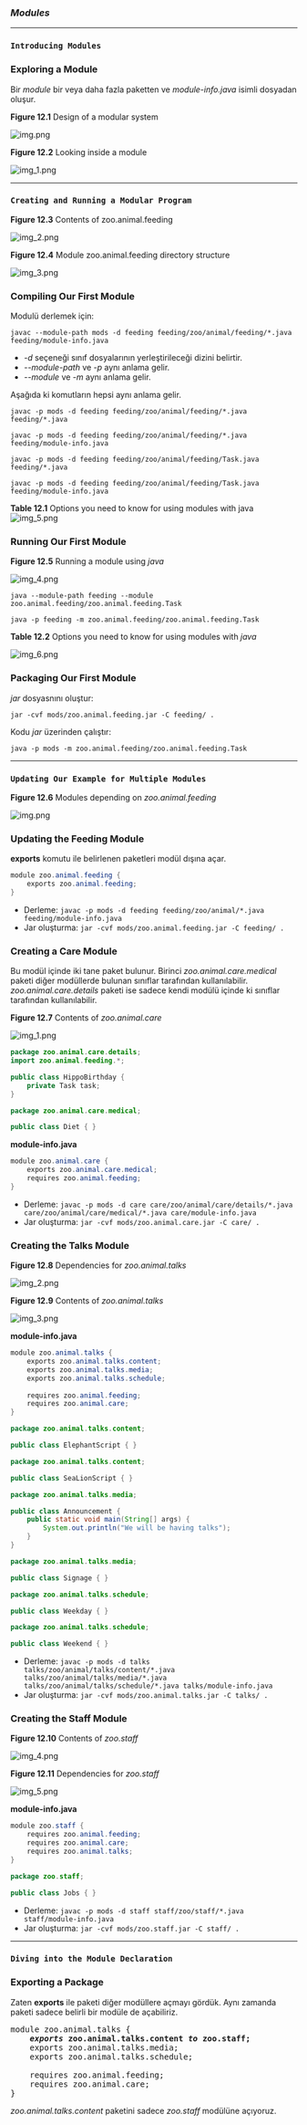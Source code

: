 ### _Modules_

---
### `Introducing Modules`

### Exploring a Module

Bir _module_ bir veya daha fazla paketten ve _module-info.java_ isimli dosyadan oluşur.

**Figure 12.1** Design of a modular system

![img.png](../../../../resources/img/figure-12.1.png)

**Figure 12.2** Looking inside a module

![img_1.png](../../../../resources/img/figure-12.2.png)

---
### `Creating and Running a Modular Program`

**Figure 12.3** Contents of zoo.animal.feeding

![img_2.png](../../../../resources/img/figure-12.3.png)

**Figure 12.4** Module zoo.animal.feeding directory structure

![img_3.png](../../../../resources/img/figure-12.4.png)

### Compiling Our First Module

Modulü derlemek için:

`javac --module-path mods -d feeding feeding/zoo/animal/feeding/*.java feeding/module-info.java`

- _-d_ seçeneği sınıf dosyalarının yerleştirileceği dizini belirtir.
- _--module-path_ ve _-p_ aynı anlama gelir.
- _--module_ ve _-m_ aynı anlama gelir.

Aşağıda ki komutların hepsi aynı anlama gelir.

`javac -p mods -d feeding feeding/zoo/animal/feeding/*.java feeding/*.java`

`javac -p mods -d feeding feeding/zoo/animal/feeding/*.java feeding/module-info.java`

`javac -p mods -d feeding feeding/zoo/animal/feeding/Task.java feeding/*.java`

`javac -p mods -d feeding feeding/zoo/animal/feeding/Task.java feeding/module-info.java`

**Table 12.1** Options you need to know for using modules with java
![img_5.png](../../../../resources/img/table-12.1.png)

### Running Our First Module

**Figure 12.5** Running a module using _java_

![img_4.png](../../../../resources/img/figure-12.5.png)

`java --module-path feeding --module zoo.animal.feeding/zoo.animal.feeding.Task`

`java -p feeding -m zoo.animal.feeding/zoo.animal.feeding.Task`

**Table 12.2** Options you need to know for using modules with _java_ 

![img_6.png](../../../../resources/img/table-12.2.png)

### Packaging Our First Module

_jar_ dosyasnını oluştur:

`jar -cvf mods/zoo.animal.feeding.jar -C feeding/ .`

Kodu _jar_ üzerinden çalıştır:

`java -p mods -m zoo.animal.feeding/zoo.animal.feeding.Task`

---
### `Updating Our Example for Multiple Modules`

**Figure 12.6** Modules depending on _zoo.animal.feeding_

![img.png](../../../../resources/img/figure-12.6.png)

### Updating the Feeding Module

**exports** komutu ile belirlenen paketleri modül dışına açar. 

```java
module zoo.animal.feeding {
    exports zoo.animal.feeding;
}
```

- Derleme: `javac -p mods -d feeding feeding/zoo/animal/*.java feeding/module-info.java`
- Jar oluşturma: `jar -cvf mods/zoo.animal.feeding.jar -C feeding/ .`

### Creating a Care Module

Bu modül içinde iki tane paket bulunur. Birinci _zoo.animal.care.medical_ paketi diğer modüllerde bulunan sınıflar tarafından
kullanılabilir. _zoo.animal.care.details_ paketi ise sadece kendi modülü içinde ki sınıflar tarafından kullanılabilir.

**Figure 12.7** Contents of _zoo.animal.care_

![img_1.png](../../../../resources/img/figure-12.7.png)

```java
package zoo.animal.care.details;
import zoo.animal.feeding.*;

public class HippoBirthday {
    private Task task;
}
```

```java
package zoo.animal.care.medical;

public class Diet { }
```

**module-info.java**
```java
module zoo.animal.care {
    exports zoo.animal.care.medical;
    requires zoo.animal.feeding;
}
```

- Derleme: `javac -p mods -d care care/zoo/animal/care/details/*.java care/zoo/animal/care/medical/*.java care/module-info.java`
- Jar oluşturma: `jar -cvf mods/zoo.animal.care.jar -C care/ .`

### Creating the Talks Module

**Figure 12.8** Dependencies for _zoo.animal.talks_

![img_2.png](../../../../resources/img/figure-12.8.png)

**Figure 12.9** Contents of _zoo.animal.talks_

![img_3.png](../../../../resources/img/figure-12.9.png)

**module-info.java**
```java
module zoo.animal.talks {
    exports zoo.animal.talks.content;
    exports zoo.animal.talks.media;
    exports zoo.animal.talks.schedule;
    
    requires zoo.animal.feeding;
    requires zoo.animal.care;
}
```

```java
package zoo.animal.talks.content;

public class ElephantScript { }
```

```java
package zoo.animal.talks.content;

public class SeaLionScript { }
```

```java
package zoo.animal.talks.media;

public class Announcement {
    public static void main(String[] args) {
        System.out.println("We will be having talks");
    }
}
```

```java
package zoo.animal.talks.media;

public class Signage { }
```

```java
package zoo.animal.talks.schedule;

public class Weekday { }
```

```java
package zoo.animal.talks.schedule;

public class Weekend { }
```

- Derleme: `javac -p mods -d talks talks/zoo/animal/talks/content/*.java talks/zoo/animal/talks/media/*.java talks/zoo/animal/talks/schedule/*.java talks/module-info.java`
- Jar oluşturma: `jar -cvf mods/zoo.animal.talks.jar -C talks/ .`

### Creating the Staff Module

**Figure 12.10** Contents of _zoo.staff_

![img_4.png](../../../../resources/img/figure-12.10.png)

**Figure 12.11** Dependencies for _zoo.staff_

![img_5.png](../../../../resources/img/figure-12.11.png)

**module-info.java**
```java
module zoo.staff {
    requires zoo.animal.feeding;
    requires zoo.animal.care;
    requires zoo.animal.talks;
}
```

```java
package zoo.staff;

public class Jobs { }
```

- Derleme: `javac -p mods -d staff staff/zoo/staff/*.java staff/module-info.java`
- Jar oluşturma: `jar -cvf mods/zoo.staff.jar -C staff/ .`

---
### `Diving into the Module Declaration`

### Exporting a Package

Zaten **exports** ile paketi diğer modüllere açmayı gördük. Aynı zamanda paketi sadece belirli bir modüle de açabiliriz.

<pre>
module zoo.animal.talks {
    <b><i>exports</i> zoo.animal.talks.content <i>to</i> zoo.staff;</b>
    exports zoo.animal.talks.media;
    exports zoo.animal.talks.schedule;

    requires zoo.animal.feeding;
    requires zoo.animal.care;    
}
</pre>

_zoo.animal.talks.content_ paketini sadece _zoo.staff_ modülüne açıyoruz.